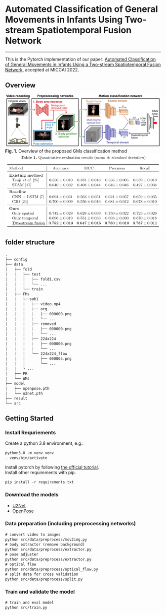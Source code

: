 # Automated Classification of General Movements in Infants Using Two-stream Spatiotemporal Fusion Network
---

This is the Pytorch implementation of our paper: [Automated Classification of General Movements in Infants Using a Two-stream Spatiotemporal Fusion Network](https://arxiv.org/abs/2207.03344), accepted at MICCAI 2022.

## Overview
 <img src=img/overview.png><br>
 **Fig. 1.** Overview of the proposed GMs classification method<br>
 <img src=img/Table.png><br>
## folder structure
```
.
├── config         
├── data
|   ├── fold
|   |   ├── test
|   |   |   ├── fold1.csv
|   |   |   └── ...
|   |   └── train        
|   ├── FMs
|   |   ├──sub1
|   |   |   ├── video.mp4                
|   |   |   ├── org
|   |   |   |   ├── 000000.png
|   |   |   |   └── ...
|   |   |   ├── removed
|   |   |   |   ├── 000000.png
|   |   |   |   └── ...
|   |   |   ├── 224x224
|   |   |   |   ├── 000000.png
|   |   |   |   └── ...
|   |   |   └── 224x224_flow
|   |   |       ├── 000005.png
|   |   |       └── ...
|   |   └ ...
|   ├── PR
|   └── WMs
├── model
|   ├── openpose.pth
|   └── u2net.pth   
├── result      
└── src
```
## Getting Started
### Install Requriements
Create a python 3.8 environment, e.g.:<br>
```
python3.8 -m venv venv
. venv/bin/activate
```
Install pytorch by following [the official tutorial](https://pytorch.org/get-started/locally/).<br>
Install other requirements with pip.<br>
```
pip install -r requirements.txt
```
### Download the models
- [U2Net](https://drive.google.com/file/d/1ao1ovG1Qtx4b7EoskHXmi2E9rp5CHLcZ/view)
- [OpenPose](https://drive.google.com/file/d/1EULkcH_hhSU28qVc1jSJpCh2hGOrzpjK/view)
### Data preparation (including preprocessing networks)
```
# convert video to images
python src/data/preprocess/mov2img.py
# body extractor (remove background)
python src/data/preprocess/extractor.py
# pose adjuster
python src/data/preprocess/extractor.py
# optical flow
python src/data/preprocess/optical_flow.py
# split data for cross validation
python src/data/preprocess/split.py
```
### Train and validate the model
```
# train and eval model
python src/train.py
```
